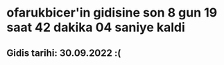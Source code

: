 # ofarukbicer'in gidisine son 8 gun 19 saat 42 dakika 04 saniye kaldi

## Gidis tarihi: 30.09.2022 :(